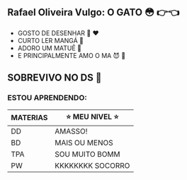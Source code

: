 ## Rafael Oliveira Vulgo: O GATO :flushed: :point_right::point_left:
 + GOSTO DE DESENHAR :art: :heart:
 + CURTO LER MANGÁ :closed_book:
 + ADORO UM MATUÊ :herb:
 + E PRINCIPALMENTE AMO O MA :smiling_imp: :blossom:
   
## SOBREVIVO NO DS :pray:
### ESTOU APRENDENDO: 
| MATERIAS|:star: MEU NIVEL :star:|
| ------ | ----------- |
| DD | AMASSO! |
| BD | MAIS OU MENOS |
| TPA| SOU MUITO BOMM |
| PW | KKKKKKKK SOCORRO |



